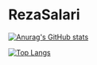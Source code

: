 # RezaSalari
[![Anurag's GitHub stats](https://github-readme-stats.vercel.app/api?username=RezaSalaari&theme=Gradient&hide=stars,prs,issues)](https://github.com/anuraghazra/github-readme-stats)

[![Top Langs](https://github-readme-stats.vercel.app/api/top-langs/?username=RezaSalaari)](https://github.com/anuraghazra/github-readme-stats)
